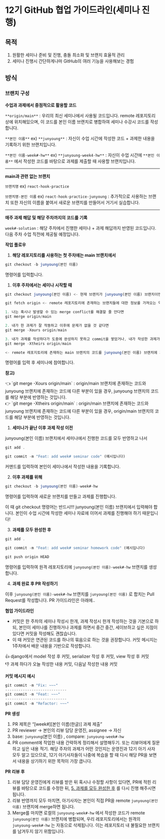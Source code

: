 # 12기 GitHub 협업 가이드라인(세미나 진행)

## 목적

1. 원활한 세미나 준비 및 진행, 충돌 최소화 및 브랜치 효율적 관리
2. 세미나 진행시 간단하게나마 GitHub의 여러 기능을 사용해보는 경험

## 방식

### 브랜치 구성

**수업과 과제에서 중점적으로 활용할 코드**

`**origin/main**` : 우리의 최신 세미나에서 사용될 코드입니다. remote 레포지토리 상에 위치해있으며, 이 코드를 본인 이름 브랜치로 병합하여 세미나 수강시 코드를 작성합니다.

`**본인 이름**` ex) `**junyoung**` : 자신이 수업 시간에 작성한 코드 + 과제한 내용을 기록하기 위한 브랜치입니다.

`**본인 이름-week#-hw**` ex) `**junyoung-week4-hw**` : 자신이 수업 시간에 `**본인 이름**` 에서 작성한 코드를 바탕으로 과제를 제출할 때 사용할 브랜치입니다.

---

**main과 관련 없는 브랜치**

`브랜치명` ex) `react-hook-practice`

`브랜치명-본인 이름` ex) `react-hook-practice-junyoung` : 추가적으로 사용하는 브랜치 또한 자신의 이름을 붙여서 새로운 브랜치를 만들어서 거기서 실습합니다.

---

**매주 과제 해답 및 해당 주차까지의 코드를 기록**

`week#-solution` : 해당 주차에서 진행한 세미나 + 과제 해답까지 반영된 코드입니다. 다음 주차 수업 직전에 제공될 예정입니다.

**작업 플로우**

1. **해당 레포지토리를 사용하는 첫 주차에는 main 브랜치에서**

```jsx
git checkout -b junyoung(본인 이름)
```

명령어를 입력합니다.

1. **이후 주차에서는 세미나 시작할 때**

```jsx
git checkout junyoung(본인 이름) <- 현재 브랜치가 junyoung(본인 이름) 브랜치이면 입력할 필요 없습니다.

git fetch origin <- remote 레포지토리에 존재하는 브랜치들에 대한 정보를 가져오는 역할을 합니다.

1. 나는 혹시나 발생할 수 있는 merge conflict를 해결할 줄 안다면
git merge origin/main

2. 내가 한 과제가 잘 작동하고 이후에 문제가 없을 것 같다면
git merge -Xours origin/main

3. 내가 과제를 작성하다가 도중에 완성하지 못하고 commit을 쌓았거나, 내가 작성한 과제가 완벽한지 확신이 없다면
git merge -Xtheirs origin/main

<- remote 레포지토리에 존재하는 main 브랜치의 코드를 junyoung(본인 이름) 브랜치에 가져오는 역할을 합니다.
```

명령어를 입력 후 세미나에 참여합니다.

**참고)**

<aside>
👈 `git merge -Xours origin/main` : origin/main 브랜치에 존재하는 코드와 junyoung 브랜치에 존재하는 코드에 다른 부분이 있을 경우, junyoung 브랜치의 코드를 해당 부분에 반영하는 것입니다.

</aside>

<aside>
👉 `git merge -Xtheirs origin/main` : origin/main 브랜치에 존재하는 코드와 junyoung 브랜치에 존재하는 코드에 다른 부분이 있을 경우, origin/main 브랜치의 코드를 해당 부분에 반영하는 것입니다.

</aside>

1. **세미나가 끝난 이후 과제 작성 이전**

junyoung(본인 이름) 브랜치에서 세미나에서 진행한 코드를 모두 반영하고 나서

```jsx
git add .

git commit -m "Feat: add week# seminar code" (예시입니다)
```

커맨드를 입력하여 본인이 세미나에서 작성한 내용을 기록합니다.

2. **이후 과제를 위해**

```jsx
git checkout -b junyoung(본인 이름)-week#-hw
```

명령어를 입력하여 새로운 브랜치를 만들고 과제를 진행합니다.

이 때 git checkout 명령어는 반드시!!! junyoung(본인 이름) 브랜치에서 입력해야 합니다. 본인이 수업 시간에 작성한 세미나 자료에 이어서 과제를 진행해야 하기 때문입니다!

3. **과제를 모두 완성한 후**

```jsx
git add .

git commit -m "Feat: add week# seminar homework code" (예시입니다)

git push origin HEAD
```

명령어를 입력하여 원격 레포지토리에 `junyoung(본인 이름)-week#-hw` 브랜치를 생성합니다.

4. **과제 완료 후 PR 작성하기**

이후 `junyoung(본인 이름)-week#-hw` 브랜치를 `junyoung(본인 이름)` 로 합치는 Pull Request를 작성합니다. PR 가이드라인은 아래에..

**협업 가이드라인**

- 커밋은 한 주차의 세미나 작성시 한개, 과제 작성시 한개 작성하는 것을 기본으로 하되, 본인이 세미나를 진행하거나 과제를 하면서 중간 중간, 세이브하고 싶은 지점이 있다면 커밋을 작성해도 괜찮습니다.
- 이 때 커밋은 연관된 코드를 하나의 묶음으로 하는 것을 권장합니다. 커밋 메시지는 1주차에서 배운 내용을 기반으로 작성합니다.

<aside>
👍 django에서 model 작성 후 커밋, serializer 작성 후 커밋, view 작성 후 커밋

</aside>

<aside>
👎 과제 하다가 오늘 작성한 내용 커밋, 다음날 작성한 내용 커밋

</aside>

**커밋 메시지 예시**

```jsx
git commit -m "Fix: ~~~"
----------------------------
git commit -m "Feat: ~~~"
----------------------------
git commit -m "Refactor: ~~~"
```

**PR 생성**

1. PR 제목은 “[week#][본인 이름(한글)] 과제 제출”
2. PR reviewer → 본인의 리뷰 담당 운영진, assignee → 자신
3. base: `junyoung`(본인 이름) , compare: `junyoung-week#-hw`
4. PR comment에 작업한 내용 간략하게 정리해서 설명해두기. 또는 리뷰어에게 질문하고 싶은 내용 적기. 해당 주차의 과제가 어떤 것인지는 운영진과 12기 아기 사자 모두 알고 있으므로, 12기 아기사자들이 나중에 복습을 할 때 다시 해당 PR을 보면서 내용을 상기하기 위한 목적이 가장 큽니다.

**PR 리뷰 후**

1. 리뷰 담당 운영진에게 리뷰를 받은 뒤 혹시나 수정할 사항이 있다면, PR에 적힌 리뷰를 바탕으로 코드를 수정한 뒤, [5. 과제를 모두 완성한 후](https://www.notion.so/12-GitHub-e3df666ed0f440bfa91fbc49c5cccc5c?pvs=21) 를 다시 진행 해주시면 됩니다.
2. 리뷰 반영까지 모두 마치면, 아기사자는 본인이 직접 PR을 remote `junyoung(본인 이름)` 브랜치에 merge하면 됩니다.
3. Merge를 마치면 로컬의 `junyoung-week#-hw` 에서 작성한 코드가 remote `junyoung(본인 이름)` 브랜치에 병합되며, 우리 레포지토리에서는 원격의 `junyoung-week#-hw` 는 자동으로 삭제됩니다. 이는 레포지토리 내 불필요한 브랜치를 남겨두지 않기 위함입니다.

